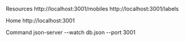 Resources
  http://localhost:3001/mobiles
  http://localhost:3001/labels

  Home
  http://localhost:3001

Command 
    json-server --watch db.json --port 3001
